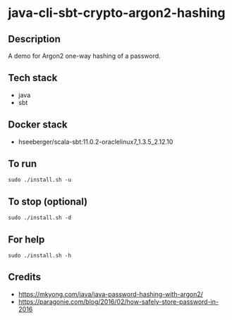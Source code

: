 # java-cli-sbt-crypto-argon2-hashing

## Description
A demo for Argon2 one-way hashing of
a password.

## Tech stack
- java
- sbt

## Docker stack
- hseeberger/scala-sbt:11.0.2-oraclelinux7_1.3.5_2.12.10

## To run
`sudo ./install.sh -u`

## To stop (optional)
`sudo ./install.sh -d`

## For help
`sudo ./install.sh -h`

## Credits
- https://mkyong.com/java/java-password-hashing-with-argon2/
- https://paragonie.com/blog/2016/02/how-safely-store-password-in-2016
